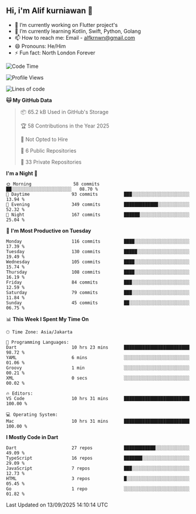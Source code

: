 ## Hi, i'm Alif kurniawan 👋

- 🔭 I’m currently working on Flutter project's
- 🌱 I’m currently learning Kotlin, Swift, Python, Golang
- 📫 How to reach me: Email - alfkrnwn@gmail.com
- 😄 Pronouns: He/Him
- ⚡ Fun fact: North London Forever

<!--START_SECTION:waka-->
![Code Time](http://img.shields.io/badge/Code%20Time-281%20hrs%2034%20mins-blue)

![Profile Views](http://img.shields.io/badge/Profile%20Views-14-blue)

![Lines of code](https://img.shields.io/badge/From%20Hello%20World%20I%27ve%20Written-706.0%20thousand%20lines%20of%20code-blue)

**🐱 My GitHub Data** 

> 📦 65.2 kB Used in GitHub's Storage 
 > 
> 🏆 58 Contributions in the Year 2025
 > 
> 🚫 Not Opted to Hire
 > 
> 📜 6 Public Repositories 
 > 
> 🔑 33 Private Repositories 
 > 
**I'm a Night 🦉** 

```text
🌞 Morning                58 commits          ██░░░░░░░░░░░░░░░░░░░░░░░   08.70 % 
🌆 Daytime                93 commits          ███░░░░░░░░░░░░░░░░░░░░░░   13.94 % 
🌃 Evening                349 commits         █████████████░░░░░░░░░░░░   52.32 % 
🌙 Night                  167 commits         ██████░░░░░░░░░░░░░░░░░░░   25.04 % 
```
📅 **I'm Most Productive on Tuesday** 

```text
Monday                   116 commits         ████░░░░░░░░░░░░░░░░░░░░░   17.39 % 
Tuesday                  130 commits         █████░░░░░░░░░░░░░░░░░░░░   19.49 % 
Wednesday                105 commits         ████░░░░░░░░░░░░░░░░░░░░░   15.74 % 
Thursday                 108 commits         ████░░░░░░░░░░░░░░░░░░░░░   16.19 % 
Friday                   84 commits          ███░░░░░░░░░░░░░░░░░░░░░░   12.59 % 
Saturday                 79 commits          ███░░░░░░░░░░░░░░░░░░░░░░   11.84 % 
Sunday                   45 commits          ██░░░░░░░░░░░░░░░░░░░░░░░   06.75 % 
```


📊 **This Week I Spent My Time On** 

```text
🕑︎ Time Zone: Asia/Jakarta

💬 Programming Languages: 
Dart                     10 hrs 23 mins      █████████████████████████   98.72 % 
YAML                     6 mins              ░░░░░░░░░░░░░░░░░░░░░░░░░   01.06 % 
Groovy                   1 min               ░░░░░░░░░░░░░░░░░░░░░░░░░   00.21 % 
XML                      0 secs              ░░░░░░░░░░░░░░░░░░░░░░░░░   00.02 % 

🔥 Editors: 
VS Code                  10 hrs 31 mins      █████████████████████████   100.00 % 

💻 Operating System: 
Mac                      10 hrs 31 mins      █████████████████████████   100.00 % 
```

**I Mostly Code in Dart** 

```text
Dart                     27 repos            ████████████░░░░░░░░░░░░░   49.09 % 
TypeScript               16 repos            ███████░░░░░░░░░░░░░░░░░░   29.09 % 
JavaScript               7 repos             ███░░░░░░░░░░░░░░░░░░░░░░   12.73 % 
HTML                     3 repos             █░░░░░░░░░░░░░░░░░░░░░░░░   05.45 % 
Go                       1 repo              ░░░░░░░░░░░░░░░░░░░░░░░░░   01.82 % 
```




 Last Updated on 13/09/2025 14:10:14 UTC
<!--END_SECTION:waka-->
